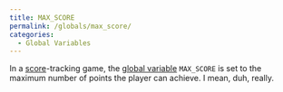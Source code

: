 ```yaml
---
title: MAX_SCORE
permalink: /globals/max_score/
categories: 
  - Global Variables
---
```


In a [score](tips/scoring/)-tracking game, the 
[global variable](basics/global/) `MAX_SCORE` is set to the maximum number
of points the player can achieve. I mean, duh, really.
